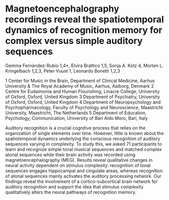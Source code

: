 # Magnetoencephalography recordings reveal the spatiotemporal dynamics of recognition memory for complex versus simple auditory sequences

Gemma Fernández-Rubio 1,4*, Elvira Brattico 1,5, Sonja A. Kotz 4, Morten L. Kringelbach 1,2,3, Peter Vuust 1, Leonardo Bonetti 1,2,3

1 Center for Music in the Brain, Department of Clinical Medicine, Aarhus University & The Royal Academy of Music, Aarhus, Aalborg, Denmark
2 Centre for Eudaimonia and Human Flourishing, Linacre College, University of Oxford, Oxford, United Kingdom
3 Department of Psychiatry, University of Oxford, Oxford, United Kingdom
4 Department of Neuropsychology and Psychopharmacology, Faculty of Psychology and Neuroscience, Maastricht University, Maastricht, The Netherlands 
5 Department of Education, Psychology, Communication, University of Bari Aldo Moro, Bari, Italy

Auditory recognition is a crucial cognitive process that relies on the organization of single elements over time. However, little is known about the spatiotemporal dynamics underlying the conscious recognition of auditory sequences varying in complexity. To study this, we asked 71 participants to learn and recognize simple tonal musical sequences and matched complex atonal sequences while their brain activity was recorded using magnetoencephalography (MEG). Results reveal qualitative changes in neural activity dependent on stimulus complexity: recognition of tonal sequences engages hippocampal and cingulate areas, whereas recognition of atonal sequences mainly activates the auditory processing network. Our findings reveal the involvement of a cortico-subcortical brain network for auditory recognition and support the idea that stimulus complexity qualitatively alters the neural pathways of recognition memory.
